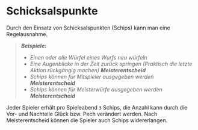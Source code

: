 # Schicksalspunkte

Durch den Einsatz von Schicksalspunkten (Schips) kann man eine Regelausnahme.

> ***Beispiele:***
> - *Einen oder alle Würfel eines Wurfs neu würfeln*
> - *Eine Augenblicke in der Zeit zurück springen (Praktisch die letzte Aktion rückgängig machen) **Meisterentscheid***
> - *Schips können für Mitspieler ausgegeben werden **Meisterentscheid***
> - *Schips können für Meisterwürfe ausgegeben werden **Meisterentscheid***

Jeder Spieler erhält pro Spieleabend `3` Schips, die Anzahl kann durch die Vor- und Nachteile Glück bzw. Pech verändert werden.
Nach Meisterentscheid können die Spieler auch Schips widererlangen.
